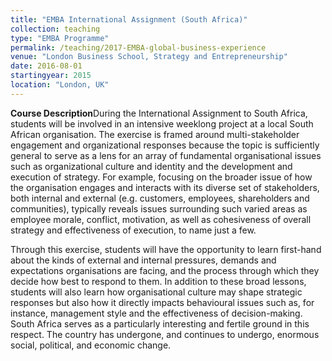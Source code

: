 ```yaml
---
title: "EMBA International Assignment (South Africa)"
collection: teaching
type: "EMBA Programme"
permalink: /teaching/2017-EMBA-global-business-experience
venue: "London Business School, Strategy and Entrepreneurship"
date: 2016-08-01
startingyear: 2015
location: "London, UK"
---
```


<b>Course Description</b>During the International Assignment to South Africa, students will be involved in an intensive weeklong project at a local South African organisation. The exercise is framed around multi-stakeholder engagement and organizational responses because the topic is sufficiently general to serve as a lens for an array of fundamental organisational issues such as organizational culture and identity and the development and execution of strategy. For example, focusing on the broader issue of how the organisation engages and interacts with its diverse set of stakeholders, both internal and external (e.g. customers, employees, shareholders and communities), typically reveals issues surrounding such varied areas as employee morale, conflict, motivation, as well as cohesiveness of overall strategy and effectiveness of execution, to name just a few. 

Through this exercise, students will have the opportunity to learn first-hand about the kinds of external and internal pressures, demands and expectations organisations are facing, and the process through which they decide how best to respond to them. In addition to these broad lessons, students will also learn how organisational culture may shape strategic responses but also how it directly impacts behavioural issues such as, for instance, management style and the effectiveness of decision-making. South Africa serves as a particularly interesting and fertile ground in this respect. The country has undergone, and continues to undergo, enormous social, political, and economic change. 
